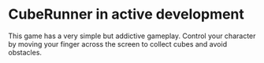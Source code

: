 # CubeRunner in active development

This game has a very simple but addictive gameplay. 
Control your character by moving your finger across the screen to collect cubes and avoid obstacles.
